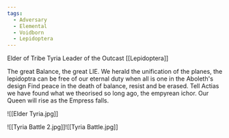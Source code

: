 ```yaml
---
tags:
  - Adversary
  - Elemental
  - Voidborn
  - Lepidoptera
---
```

Elder of Tribe Tyria 
Leader of the Outcast [[Lepidoptera]]

 
The great Balance, the great LIE. We herald the unification of the planes, the lepidoptra can be free of our eternal duty when all is one in the Aboleth's design
Find peace in the death of balance, resist and be erased.
Tell Actias we have found what we theorised so long ago, the empyrean ichor. Our Queen will rise as the Empress falls.

![[Elder Tyria.jpg]]


![[Tyria Battle 2.jpg]]![[Tyria Battle.jpg]]